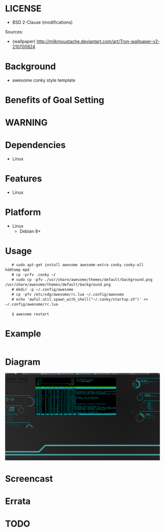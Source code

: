 
LICENSE
=======
* BSD 2-Clause (modifications)

Sources:
* (wallpaper) http://milkmoustache.deviantart.com/art/Tron-wallpaper-v2-210700824

Background
==========
* awesome conky style template

Benefits of Goal Setting
========================

WARNING
=======

Dependencies
============
* Linux

Features
========
* Linux

Platform
========
* Linux
   * Debian 8+

Usage
=====
```
   # sudo apt-get install awesome awesome-extra conky conky-all hddtemp mpd
   # cp -prfv .conky ~/
   # sudo cp -pfv ./usr/share/awesome/themes/default/background.png /usr/share/awesome/themes/default/background.png
   # mkdir -p ~/.config/awesome
   # cp -pfv /etc/xdg/awesome/rc.lua ~/.config/awesome
   # echo 'awful.util.spawn_with_shell("~/.conky/startup.sh")' >> ~/.config/awesome/rc.lua

   $ awesome restart
```

Example
=======
```
```

Diagram
=======

![awesome-conky](/content/awesome-conky.png)

Screencast
==========

Errata
======

TODO
====


